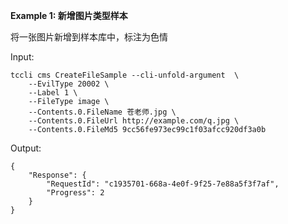 **Example 1: 新增图片类型样本**

将一张图片新增到样本库中，标注为色情

Input: 

```
tccli cms CreateFileSample --cli-unfold-argument  \
    --EvilType 20002 \
    --Label 1 \
    --FileType image \
    --Contents.0.FileName 苍老师.jpg \
    --Contents.0.FileUrl http://example.com/q.jpg \
    --Contents.0.FileMd5 9cc56fe973ec99c1f03afcc920df3a0b
```

Output: 
```
{
    "Response": {
        "RequestId": "c1935701-668a-4e0f-9f25-7e88a5f3f7af",
        "Progress": 2
    }
}
```

